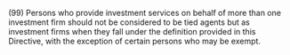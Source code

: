 (99) Persons who provide investment services on behalf of more than one investment firm should not be considered to be tied agents but as investment firms when they fall under the definition provided in this Directive, with the exception of certain persons who may be exempt.